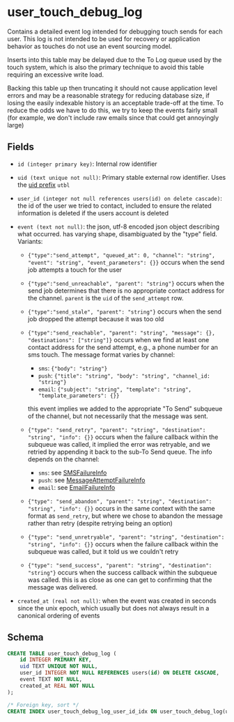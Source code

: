 # user_touch_debug_log

Contains a detailed event log intended for debugging touch sends for each user.
This log is not intended to be used for recovery or application behavior as
touches do not use an event sourcing model.

Inserts into this table may be delayed due to the To Log queue used by the touch
system, which is also the primary technique to avoid this table requiring an
excessive write load.

Backing this table up then truncating it should not cause application level
errors and may be a reasonable strategy for reducing database size, if losing
the easily indexable history is an acceptable trade-off at the time. To reduce
the odds we have to do this, we try to keep the events fairly small (for example,
we don't include raw emails since that could get annoyingly large)

## Fields

- `id (integer primary key)`: Internal row identifier
- `uid (text unique not null)`: Primary stable external row identifier. Uses the
  [uid prefix](../uid_prefixes.md) `utbl`
- `user_id (integer not null references users(id) on delete cascade)`: the id of
  the user we tried to contact, included to ensure the related information is deleted
  if the users account is deleted
- `event (text not null)`: the json, utf-8 encoded json object describing what occurred.
  has varying shape, disambiguated by the "type" field. Variants:

  - `{"type":"send_attempt", "queued_at": 0, "channel": "string", "event": "string", "event_parameters": {}}`
    occurs when the send job attempts a touch for the user
  - `{"type":"send_unreachable", "parent": "string"}` occurs when the send job determines that
    there is no appropriate contact address for the channel. `parent` is the `uid` of the
    `send_attempt` row.
  - `{"type":"send_stale", "parent": "string"}` occurs when the send job dropped the attempt
    because it was too old
  - `{"type":"send_reachable", "parent": "string", "message": {}, "destinations": ["string"]}`
    occurs when we find at least one contact address for the send attempt, e.g., a phone
    number for an sms touch. The message format varies by channel:

    - `sms`: `{"body": "string"}`
    - `push`: `{"title": "string", "body": "string", "channel_id: "string"}`
    - `email`: `{"subject": "string", "template": "string", "template_parameters": {}}`

    this event implies we added to the appropriate "To Send" subqueue of the channel, but
    not necessarily that the message was sent.

  - `{"type": "send_retry", "parent": "string", "destination": "string", "info": {}}`
    occurs when the failure callback within the subqueue was called, it implied the error
    was retryable, and we retried by appending it back to the sub-To Send queue. The info
    depends on the channel:
    - `sms`: see [SMSFailureInfo](../../../jobs/lib/sms/sms_info.py)
    - `push`: see [MessageAttemptFailureInfo](../../../jobs/lib/push/message_attempt_info.py)
    - `email`: see [EmailFailureInfo](../../../jobs/lib/email/email_info.py)
  - `{"type": "send_abandon", "parent": "string", "destination": "string", "info": {}}`
    occurs in the same context with the same format as `send_retry`, but where we chose to
    abandon the message rather than retry (despite retrying being an option)
  - `{"type": "send_unretryable", "parent": "string", "destination": "string", "info": {}}`
    occurs when the failure callback within the subqueue was called, but it told us we couldn't
    retry
  - `{"type": "send_success", "parent": "string", "destination": "string"}`
    occurs when the success callback within the subqueue was called. this is as
    close as one can get to confirming that the message was delivered.

- `created_at (real not null)`: when the event was created in seconds since the unix epoch,
  which usually but does not always result in a canonical ordering of events

## Schema

```sql
CREATE TABLE user_touch_debug_log (
    id INTEGER PRIMARY KEY,
    uid TEXT UNIQUE NOT NULL,
    user_id INTEGER NOT NULL REFERENCES users(id) ON DELETE CASCADE,
    event TEXT NOT NULL,
    created_at REAL NOT NULL
);

/* Foreign key, sort */
CREATE INDEX user_touch_debug_log_user_id_idx ON user_touch_debug_log(user_id, created_at);
```
